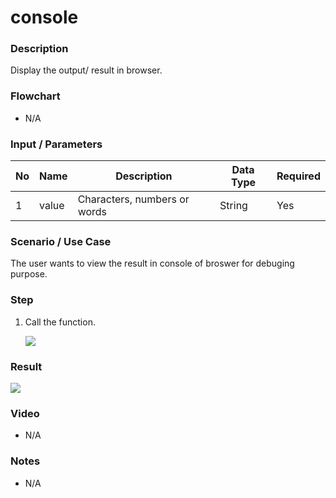 # console

### Description

Display the output/ result in browser. 

### Flowchart

- N/A

<!--![Flowchart](componentValue-flowchart.png?raw=true)-->

### Input / Parameters

| No | Name | Description | Data Type | Required |
| ------ | ------ | ------ |------ | ------ |
| 1 | value | Characters, numbers or words | String | Yes | 

### Scenario / Use Case

The user wants to view the result in console of broswer for debuging purpose.

### Step

1. Call the function.

    ![](../../../../document/function/App/console/console-step-1.png?raw=true)

### Result

![](../../../../document/function/App/console/console-result-1.png?raw=true)

### Video

- N/A
<!--[![Video](http://i.imgur.com/Ot5DWAW.png)](https://youtu.be/StTqXEQ2l-Y?t=35s)
-->

### Notes
- N/A